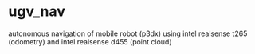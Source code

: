 # ugv_nav
autonomous navigation of mobile robot (p3dx) using intel realsense t265 (odometry) and intel realsense d455 (point cloud)
